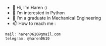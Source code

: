 - 👋 Hi, I’m Haren :)
- 👀 I’m interested in Python
- 🌱 I’m a graduate in Mechanical Engineering
- 📫 How to reach me :
```
mail: haren0610@gmail.com
telegram: @haren0610
```

<!---
haren0610/haren0610 is a ✨ special ✨ repository because its `README.md` (this file) appears on your GitHub profile.
You can click the Preview link to take a look at your changes.
--->
